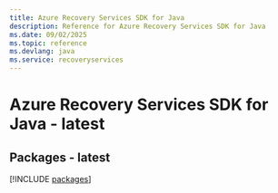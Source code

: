 ```yaml
---
title: Azure Recovery Services SDK for Java
description: Reference for Azure Recovery Services SDK for Java
ms.date: 09/02/2025
ms.topic: reference
ms.devlang: java
ms.service: recoveryservices
---
```

# Azure Recovery Services SDK for Java - latest
## Packages - latest
[!INCLUDE [packages](recovery-services-index.md)]